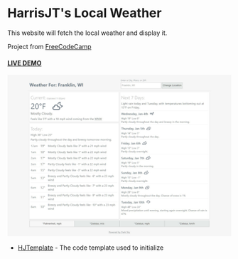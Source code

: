 # HarrisJT's Local Weather

This website will fetch the local weather and display it.

Project from [FreeCodeCamp](https://www.freecodecamp.com/challenges/show-the-local-weather)

#### [LIVE DEMO](http://codepen.io/harrisjt/pen/)

![Screenshot of HarrisJT's Local Weather](_include/img/lw.png?raw=true "Screenshot")

* [HJTemplate](https://github.com/HarrisJT/HJTemplate) - The code template used to initialize
